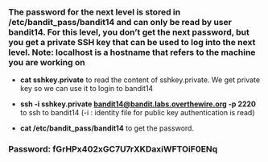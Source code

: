 ### The password for the next level is stored in /etc/bandit_pass/bandit14 and can only be read by user bandit14. For this level, you don’t get the next password, but you get a private SSH key that can be used to log into the next level. Note: localhost is a hostname that refers to the machine you are working on

- **cat sshkey.private** to read the content of sshkey.private. We get private key so we can use it to login to bandit14

- **ssh -i sshkey.private bandit14@bandit.labs.overthewire.org -p 2220** to ssh to bandit14 (-i : identity file for public key authentication is read)

- **cat /etc/bandit_pass/bandit14** to get the password.

### Password: fGrHPx402xGC7U7rXKDaxiWFTOiF0ENq
